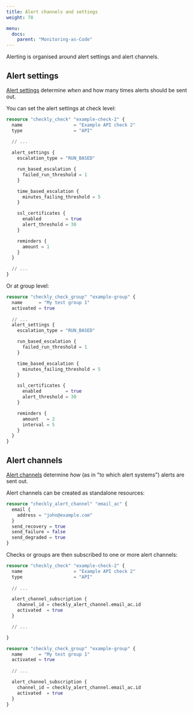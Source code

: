 ```yaml
---
title: Alert channels and settings
weight: 78

menu:
  docs:
    parent: "Monitoring-as-Code"
---
```


Alerting is organised around alert settings and alert channels.

## Alert settings

[Alert settings](https://www.checklyhq.com/docs/alerting/) determine _when_ and how many times alerts should be sent out.

You can set the alert settings at check level:

```terraform
resource "checkly_check" "example-check-2" {
  name                   = "Example API check 2"
  type                   = "API"
  
  // ...

  alert_settings {
    escalation_type = "RUN_BASED"

    run_based_escalation {
      failed_run_threshold = 1
    }

    time_based_escalation {
      minutes_failing_threshold = 5
    }

    ssl_certificates {
      enabled         = true
      alert_threshold = 30
    }

    reminders {
      amount = 1
    }
  }

  // ...
}
```

Or at group level:

```terraform
resource "checkly_check_group" "example-group" {
  name      = "My test group 1"
  activated = true
  
  // ...
  alert_settings {
    escalation_type = "RUN_BASED"

    run_based_escalation {
      failed_run_threshold = 1
    }

    time_based_escalation {
      minutes_failing_threshold = 5
    }

    ssl_certificates {
      enabled         = true
      alert_threshold = 30
    }

    reminders {
      amount   = 2
      interval = 5
    }
  }
}
```

## Alert channels

[Alert channels](https://www.checklyhq.com/docs/alerting/alert-channels/) determine _how_ (as in "to which alert systems") alerts are sent out.

Alert channels can be created as standalone resources:

```terraform
resource "checkly_alert_channel" "email_ac" {
  email {
    address = "john@example.com"
  }
  send_recovery = true
  send_failure = false
  send_degraded = true
}
```

Checks or groups are then subscribed to one or more alert channels:

```terraform
resource "checkly_check" "example-check-2" {
  name                   = "Example API check 2"
  type                   = "API"
  
  // ...

  alert_channel_subscription {
    channel_id = checkly_alert_channel.email_ac.id
    activated  = true
  }

  // ...

}

resource "checkly_check_group" "example-group" {
  name      = "My test group 1"
  activated = true
  
  // ...

  alert_channel_subscription {
    channel_id = checkly_alert_channel.email_ac.id
    activated  = true
  }
}
```




